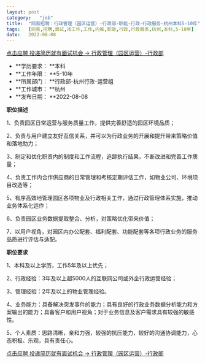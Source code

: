 ```yaml
---
layout:	post
category:	"job"
title:	"网易招聘：行政管理（园区运营）-行政部-职能-行政-行政服务-杭州本科5-10年"
tags:	[网易,招聘,面试,找工作,工作,内推,职能,行政,行政服务,杭州,本科,5-10年]
date:	2022-08-08
---
```


[点击应聘 投递简历就有面试机会 ->  行政管理（园区运营）-行政部](http://mobile.bole.netease.com/bole/boleDetail?id=39461&employeeId=346f03c3cda5f04c&key=all)



- **学历要求： **本科
- **工作年限： **5-10年
- **所属部门： **行政部-杭州行政-运营组
- **工作城市： **杭州
- **发布日期： **2022-08-08



**职位描述**

1、负责园区日常运营与服务质量工作，提供完善舒适的园区环境品质； 

2、负责与用户建立友好互信关系，并可以为行政业务的开展和提升带来策略价值和落地助力；

3、制定和优化职责内的制度和工作流程，追踪执行结果，不断改进和完善工作质量； 

4、负责工作内合作供应商的日常管理和考核定期评估工作，如物业公司、环境项目改造等； 

5、有序高效地管理园区各项物业及行政相关工作，通过行政管理体系实施，推动业务体系化运作； 

6、负责园区业务数据提取整合、分析，对策略优化带来价值； 

7、以用户视角，对园区内办公配套、福利配套、功能配套等各项行政业务的服务品质进行评估与适配。



**职位要求**

1、本科及以上学历，工作5年及以上优先；

2、行政经验：3年及以上超5000人的互联网公司或外企行政运营经验；

3、管理经验：2年及以上的物业管理经验。 

4、业务能力：具备解决突发事件的能力；具有良好的行政业务数据分析能力和方案输出的能力；具备客户和用户视角；对于业务信息及客户需求具有较强的敏感性。

5、个人素质：思路清晰，亲和力强，较强的抗压能力，较好的沟通协调能力，心态积极、乐观，具有责任心。



[点击应聘 投递简历就有面试机会 ->  行政管理（园区运营）-行政部](http://mobile.bole.netease.com/bole/boleDetail?id=39461&employeeId=346f03c3cda5f04c&key=all)